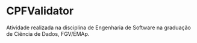 # CPFValidator
Atividade realizada na disciplina de Engenharia de Software na graduação de Ciência de Dados, FGV/EMAp.
